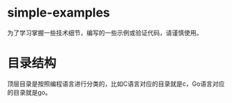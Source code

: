 # simple-examples

为了学习掌握一些技术细节，编写的一些示例或验证代码，请谨慎使用。

# 目录结构

顶层目录是按照编程语言进行分类的，比如C语言对应的目录就是c，Go语言对应的目录就是go。

